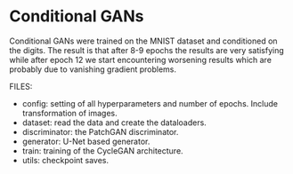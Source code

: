 # Conditional GANs
Conditional GANs were trained on the MNIST dataset and conditioned on the digits.
The result is that after 8-9 epochs the results are very satisfying while after epoch 12 we start encountering worsening results which are probably due to vanishing gradient problems.

FILES: 

- config: setting of all hyperparameters and number of epochs. Include transformation of images. 
- dataset: read the data and create the dataloaders.
- discriminator: the PatchGAN discriminator.
- generator: U-Net based generator.
- train: training of the CycleGAN architecture.
- utils: checkpoint saves.  
